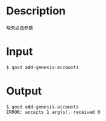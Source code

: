 # Description
```
缺失必选参数
```
# Input
```
$ qosd add-genesis-accounts
```
# Output
```
$ qosd add-genesis-accounts
ERROR: accepts 1 arg(s), received 0
```